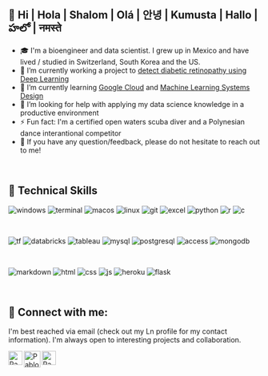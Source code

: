 ## 👋  Hi | Hola | Shalom | Olá | 안녕 | Kumusta | Hallo | హలో | नमस्ते 

- 🎓 I'm a bioengineer and data scientist. I grew up in Mexico and have lived / studied in Switzerland, South Korea and the US.
- 🔭 I’m currently working a project to [detect diabetic retinopathy using Deep Learning](https://github.com/pablo-git8/retinopathy-detection)
- 🌱 I’m currently learning [Google Cloud](https://cloud.google.com/training?hl=en) and [Machine Learning Systems Design](https://learning.oreilly.com/library/view/designing-machine-learning/9781098107956/ch01.html)
- 🤔 I’m looking for help with applying my data science knowledge in a productive environment
- ⚡ Fun fact: I'm a certified open waters scuba diver and a Polynesian dance interantional competitor 
- 💬 If you have any question/feedback, please do not hesitate to reach out to me!

<br/>

## 💼 Technical Skills

![windows](https://img.shields.io/badge/Windows-0078D6?style=for-the-badge&logo=windows&logoColor=white)
![terminal](https://img.shields.io/badge/windows%20terminal-4D4D4D?style=for-the-badge&logo=windows%20terminal&logoColor=white)
![macos](https://img.shields.io/badge/mac%20os-000000?style=for-the-badge&logo=apple&logoColor=white)
![linux](https://img.shields.io/badge/Linux-FCC624?style=for-the-badge&logo=linux&logoColor=black)
![git](https://img.shields.io/badge/GIT-E44C30?style=for-the-badge&logo=git&logoColor=white)
![excel](https://img.shields.io/badge/Microsoft_Excel-217346?style=for-the-badge&logo=microsoft-excel&logoColor=white)
![python](https://img.shields.io/badge/Python-3776AB?style=for-the-badge&logo=python&logoColor=white)
![r](https://img.shields.io/badge/R-276DC3?style=for-the-badge&logo=r&logoColor=white)
![c](https://img.shields.io/badge/C%2B%2B-00599C?style=for-the-badge&logo=c%2B%2B&logoColor=white)

</br>

![tf](https://img.shields.io/badge/TensorFlow-FF6F00?style=for-the-badge&logo=tensorflow&logoColor=white)
![databricks](https://img.shields.io/badge/Databricks-FF3621?style=for-the-badge&logo=Databricks&logoColor=white)
![tableau](https://img.shields.io/badge/Tableau-E97627?style=for-the-badge&logo=Tableau&logoColor=white)
![mysql](https://img.shields.io/badge/MySQL-00000F?style=for-the-badge&logo=mysql&logoColor=white)
![postgresql](https://img.shields.io/badge/PostgreSQL-316192?style=for-the-badge&logo=postgresql&logoColor=white)
![access](https://img.shields.io/badge/Microsoft_Access-A4373A?style=for-the-badge&logo=microsoft-access&logoColor=white)
![mongodb](https://img.shields.io/badge/MongoDB-4EA94B?style=for-the-badge&logo=mongodb&logoColor=white)

</br>

![markdown](https://img.shields.io/badge/Markdown-000000?style=for-the-badge&logo=markdown&logoColor=white)
![html](https://img.shields.io/badge/HTML-239120?style=for-the-badge&logo=html5&logoColor=white)
![css](	https://img.shields.io/badge/CSS-239120?&style=for-the-badge&logo=css3&logoColor=white)
![js](https://img.shields.io/badge/JavaScript-323330?style=for-the-badge&logo=javascript&logoColor=F7DF1E)
![heroku](https://img.shields.io/badge/Heroku-430098?style=for-the-badge&logo=heroku&logoColor=white)
![flask](https://img.shields.io/badge/Flask-000000?style=for-the-badge&logo=flask&logoColor=white)

<br/>

## 🤝 Connect with me:

I'm best reached via email (check out my Ln profile for my contact information). I'm always open to interesting projects and collaboration.

<a href="https://www.linkedin.com/in/myln-pablo/"><img align="left" src="https://raw.githubusercontent.com/yushi1007/yushi1007/main/images/linkedin.svg" alt="Pablo | LinkedIn" width="28px"/></a>
<a href="pabloweb8@gmail.com"><img align="left" src="https://cdn-icons-png.flaticon.com/512/888/888853.png" alt="Pablo | Gmail" width="33px"/></a>
<a href="https://www.instagram.com/pablovicruiz/?hl=en"><img align="left" src="https://raw.githubusercontent.com/yushi1007/yushi1007/main/images/instagram.svg" alt="Pablo | Instagram" width="28px"/></a>
